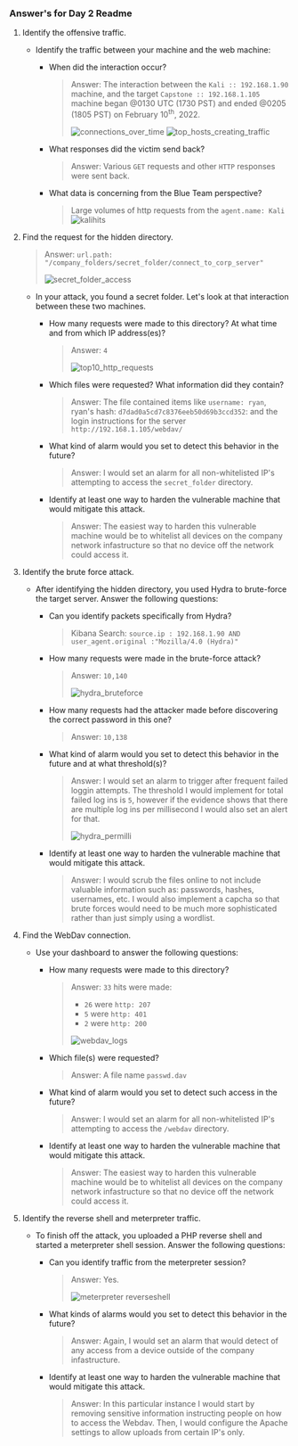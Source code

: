### Answer's for Day 2 Readme

1. Identify the offensive traffic.
   - Identify the traffic between your machine and the web machine:
     - When did the interaction occur?
       > Answer: The interaction between the `Kali :: 192.168.1.90` machine, and the target `Capstone :: 192.168.1.105` machine began @0130 UTC (1730 PST) and ended @0205 (1805 PST) on February 10<sup>th</sup>, 2022. 
       > 
       > ![connections_over_time](images/connections_over_time.JPG)
       > ![top_hosts_creating_traffic](images/top_hosts_creating_traffic.JPG)
       
     - What responses did the victim send back?
       > Answer: Various `GET` requests and other `HTTP` responses were sent back.
     - What data is concerning from the Blue Team perspective?
       > Large volumes of http requests from the `agent.name: Kali`
       > ![kalihits](images/kali2capstone_hits.JPG)

2. Find the request for the hidden directory.
   > Answer: `url.path: "/company_folders/secret_folder/connect_to_corp_server"`
   > 
   > ![secret_folder_access](images/secret_folder_access.JPG)


   - In your attack, you found a secret folder. Let's look at that interaction between these two machines.
     - How many requests were made to this directory? At what time and from which IP address(es)?
       > Answer: `4`
       > 
       > ![top10_http_requests](images/top10_http_requests.JPG)
       
     - Which files were requested? What information did they contain?
       > Answer: The file contained items like `username: ryan`, ryan's hash: `d7dad0a5cd7c8376eeb50d69b3ccd352`: and the login instructions for the server `http://192.168.1.105/webdav/`
     - What kind of alarm would you set to detect this behavior in the future?
       > Answer: I would set an alarm for all non-whitelisted IP's attempting to access the `secret_folder` directory. 
     - Identify at least one way to harden the vulnerable machine that would mitigate this attack.
       > Answer: The easiest way to harden this vulnerable machine would be to whitelist all devices on the company network infastructure so that no device off the network could access it. 
3. Identify the brute force attack.
   - After identifying the hidden directory, you used Hydra to brute-force the target server. Answer the following questions:
     - Can you identify packets specifically from Hydra?
       > Kibana Search: `source.ip : 192.168.1.90 AND user_agent.original :"Mozilla/4.0 (Hydra)"`
     - How many requests were made in the brute-force attack?
       > Answer: `10,140`
       > 
       > ![hydra_bruteforce](images/hydra_bruteforce.JPG)
       
     - How many requests had the attacker made before discovering the correct password in this one?
       > Answer: `10,138`
     - What kind of alarm would you set to detect this behavior in the future and at what threshold(s)?
       > Answer: I would set an alarm to trigger after frequent failed loggin attempts. The threshold I would implement for total failed log ins is `5`, however if the evidence shows that there are multiple log ins per millisecond I would also set an alert for that. 
       > 
       > ![hydra_permilli](images/hydra_permillisecond.JPG)
       
     - Identify at least one way to harden the vulnerable machine that would mitigate this attack.
       > Answer: I would scrub the files online to not include valuable information such as: passwords, hashes, usernames, etc. I would also implement a capcha so that brute forces would need to be much more sophisticated rather than just simply using a wordlist. 

4. Find the WebDav connection.
   - Use your dashboard to answer the following questions:
     - How many requests were made to this directory? 
       > Answer: `33` hits were made: 
       > - `26` were `http: 207` 
       > - `5` were `http: 401` 
       > - `2` were `http: 200`
       > 
       > ![webdav_logs](images/webdav_logs.JPG)
       
     - Which file(s) were requested?
       > Answer: A file name `passwd.dav`
     - What kind of alarm would you set to detect such access in the future?
       > Answer: I would set an alarm for all non-whitelisted IP's attempting to access the `/webdav` directory.
     - Identify at least one way to harden the vulnerable machine that would mitigate this attack.
       > Answer: The easiest way to harden this vulnerable machine would be to whitelist all devices on the company network infastructure so that no device off the network could access it.
5. Identify the reverse shell and meterpreter traffic.
   - To finish off the attack, you uploaded a PHP reverse shell and started a meterpreter shell session. Answer the following questions:
     - Can you identify traffic from the meterpreter session?
       > Answer: Yes.
       > 
       > ![meterpreter reverseshell](images/meterpreter_session.JPG)


     - What kinds of alarms would you set to detect this behavior in the future?
       > Answer: Again, I would set an alarm that would detect of any access from a device outside of the company infastructure. 
     - Identify at least one way to harden the vulnerable machine that would mitigate this attack.
       > Answer: In this particular instance I would start by removing sensitive information instructing people on how to access the Webdav. Then, I would configure the Apache settings to allow uploads from certain IP's only. 
